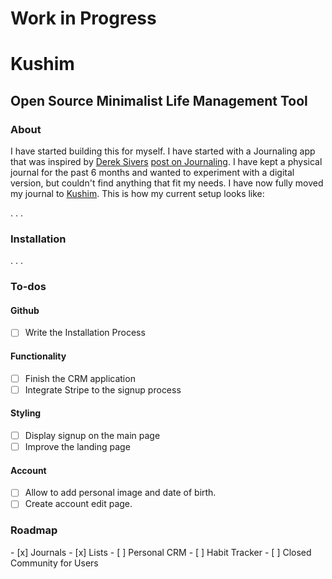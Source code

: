 # Work in Progress

# Kushim
## Open Source Minimalist Life Management Tool

### About
I have started building this for myself. I have started with a Journaling app that was inspired by [Derek Sivers](http://sivers.org) [post on Journaling](https://sivers.org/dj). I have kept a physical journal for the past 6 months and wanted to experiment with a digital version, but couldn't find anything that fit my needs. I have now fully moved my journal to [Kushim](https://kushim.io). This is how my current setup looks like:

.
.
.

### Installation
.
.
.


### To-dos
</hr>

#### Github
- [ ] Write the Installation Process

#### Functionality
- [ ] Finish the CRM application
- [ ] Integrate Stripe to the signup process

#### Styling
- [ ] Display signup on the main page
- [ ] Improve the landing page

#### Account
- [ ] Allow to add personal image and date of birth.
- [ ] Create account edit page. 

### Roadmap
</hr>
- [x] Journals
- [x] Lists
- [ ] Personal CRM
- [ ] Habit Tracker
- [ ] Closed Community for Users
